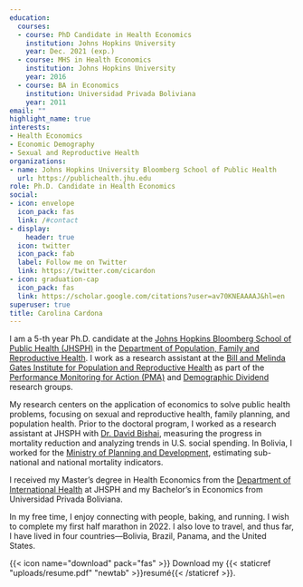 ```yaml
---
education:
  courses:
  - course: PhD Candidate in Health Economics
    institution: Johns Hopkins University
    year: Dec. 2021 (exp.)
  - course: MHS in Health Economics
    institution: Johns Hopkins University
    year: 2016
  - course: BA in Economics
    institution: Universidad Privada Boliviana
    year: 2011
email: ""
highlight_name: true
interests:
- Health Economics
- Economic Demography
- Sexual and Reproductive Health
organizations:
- name: Johns Hopkins University Bloomberg School of Public Health
  url: https://publichealth.jhu.edu
role: Ph.D. Candidate in Health Economics
social:
- icon: envelope
  icon_pack: fas
  link: /#contact
- display:
    header: true
  icon: twitter
  icon_pack: fab
  label: Follow me on Twitter
  link: https://twitter.com/cicardon
- icon: graduation-cap
  icon_pack: fas
  link: https://scholar.google.com/citations?user=av70KNEAAAAJ&hl=en
superuser: true
title: Carolina Cardona
---
```


I am a 5-th year Ph.D. candidate at the [Johns Hopkins Bloomberg School of Public Health (JHSPH)](https://publichealth.jhu.edu/) in the [Department of Population, Family and Reproductive Health](https://publichealth.jhu.edu/departments/population-family-and-reproductive-health). I work as a research assistant at the [Bill and Melinda Gates Institute for Population and Reproductive Health](https://www.gatesinstitute.org/) as part of the [Performance Monitoring for Action (PMA)](https://www.pmadata.org/) and [Demographic Dividend](https://demographicdividend.org/) research groups. 

My research centers on the application of economics to solve public health problems, focusing on sexual and reproductive health, family planning, and population health. Prior to the doctoral program, I worked as a research assistant at JHSPH with [Dr. David Bishai](https://publichealth.jhu.edu/faculty/59/david-m-bishai), measuring the progress in mortality reduction and analyzing trends in U.S. social spending. In Bolivia,  I worked for the [Ministry of Planning and Development](https://www.udape.gob.bo/), estimating sub-national and national mortality indicators.

I received my Master’s degree in Health Economics from the [Department of International Health](https://publichealth.jhu.edu/departments/international-health) at JHSPH and my Bachelor’s in Economics from Universidad Privada Boliviana. 

In my free time, I enjoy connecting with people, baking, and running. I wish to complete my first half marathon in 2022. I also love to travel, and thus far, I have lived in four countries—Bolivia, Brazil, Panama, and the United States. 

{{< icon name="download" pack="fas" >}} Download my {{< staticref "uploads/resume.pdf" "newtab" >}}resumé{{< /staticref >}}.
